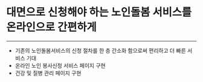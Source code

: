 # 대면으로 신청해야 하는 노인돌봄 서비스를 온라인으로 간편하게 

-----

* 기존의 노인돌봄서비스의 신청 절차를 한 층 간소화 함으로써 편리하고 더 빠른 서비스 기대
* 온라인 노인 봉사신청 서비스 페이지 구현
* 건강 및 질병 관리 페이지 구현



